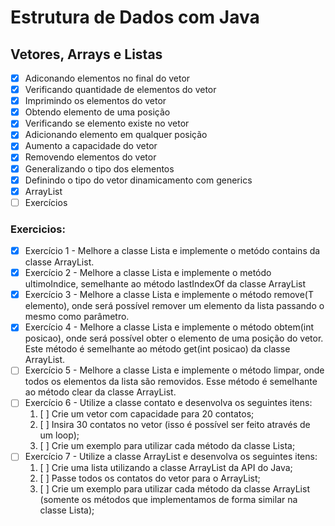 # Estrutura de Dados com Java

## Vetores, Arrays e Listas
- [x] Adiconando elementos no final do vetor
- [x] Verificando quantidade de elementos do vetor
- [x] Imprimindo os elementos do vetor
- [x] Obtendo elemento de uma posição
- [x] Verificando se elemento existe no vetor
- [x] Adicionando elemento em qualquer posição
- [x] Aumento a capacidade do vetor
- [x] Removendo elementos do vetor  
- [x] Generalizando o tipo dos elementos
- [x] Definindo o tipo do vetor dinamicamento com generics
- [x] ArrayList
- [ ] Exercícios

### Exercicios:
- [x] Exercício 1 - Melhore a classe Lista e implemente o metódo contains da classe ArrayList.
- [x] Exercício 2 - Melhore a classe Lista e implemente o metódo ultimoIndice, semelhante ao método lastIndexOf da classe ArrayList
- [x] Exercício 3 - Melhore a classe Lista e implemente o método remove(T elemento), onde será possível remover um elemento da lista passando o mesmo como parâmetro.
- [x] Exercício 4 - Melhore a classe Lista e implemente o método obtem(int posicao), onde será possível obter o elemento de uma posição do vetor. Este método é semelhante ao método get(int posicao) da classe ArrayList.
- [ ] Exercício 5 - Melhore a classe Lista e implemente o método limpar, onde todos os elementos da lista são removidos. Esse método é semelhante ao método clear da classe ArrayList.
- [ ] Exercício 6 - Utilize a classe contato e desenvolva os seguintes itens:
  1. [ ] Crie um vetor com capacidade para 20 contatos;
  2. [ ] Insira 30 contatos no vetor (isso é possível ser feito através de um loop);
  3. [ ] Crie um exemplo para utilizar cada método da classe Lista;
- [ ] Exercício 7 - Utilize a classe ArrayList e desenvolva os seguintes itens:
  1. [ ] Crie uma lista utilizando a classe ArrayList da API do Java;
  2. [ ] Passe todos os contatos do vetor para o ArrayList;
  3. [ ] Crie um exemplo para utilizar cada método da classe ArrayList (somente os métodos que implementamos de forma similar na classe Lista);
